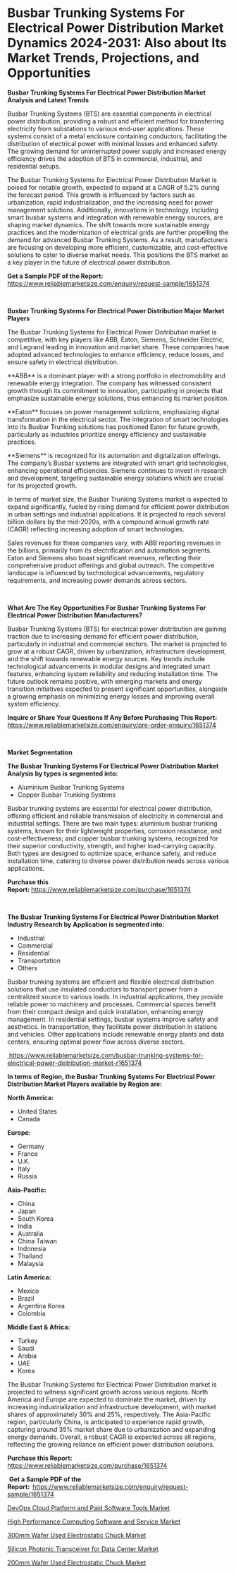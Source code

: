 <p><h1>Busbar Trunking Systems For Electrical Power Distribution Market Dynamics 2024-2031: Also about Its Market Trends, Projections, and Opportunities</h1></p><p><strong>Busbar Trunking Systems For Electrical Power Distribution Market Analysis and Latest Trends</strong></p>
<p><p>Busbar Trunking Systems (BTS) are essential components in electrical power distribution, providing a robust and efficient method for transferring electricity from substations to various end-user applications. These systems consist of a metal enclosure containing conductors, facilitating the distribution of electrical power with minimal losses and enhanced safety. The growing demand for uninterrupted power supply and increased energy efficiency drives the adoption of BTS in commercial, industrial, and residential setups.</p><p>The Busbar Trunking Systems for Electrical Power Distribution Market is poised for notable growth, expected to expand at a CAGR of 5.2% during the forecast period. This growth is influenced by factors such as urbanization, rapid industrialization, and the increasing need for power management solutions. Additionally, innovations in technology, including smart busbar systems and integration with renewable energy sources, are shaping market dynamics. The shift towards more sustainable energy practices and the modernization of electrical grids are further propelling the demand for advanced Busbar Trunking Systems. As a result, manufacturers are focusing on developing more efficient, customizable, and cost-effective solutions to cater to diverse market needs. This positions the BTS market as a key player in the future of electrical power distribution.</p></p>
<p><strong>Get a Sample PDF of the Report:&nbsp;</strong> <a href="https://www.reliablemarketsize.com/enquiry/request-sample/1651374?utm_campaign=1872&utm_medium=2&utm_source=Github&utm_content=ia&utm_term=08122024&utm_id=busbar-trunking-systems-for-electrical-power-distribution">https://www.reliablemarketsize.com/enquiry/request-sample/1651374</a></p>
<p>&nbsp;</p>
<p><strong>Busbar Trunking Systems For Electrical Power Distribution Major Market Players</strong></p>
<p><p>The Busbar Trunking Systems for Electrical Power Distribution market is competitive, with key players like ABB, Eaton, Siemens, Schneider Electric, and Legrand leading in innovation and market share. These companies have adopted advanced technologies to enhance efficiency, reduce losses, and ensure safety in electrical distribution.</p><p>**ABB** is a dominant player with a strong portfolio in electromobility and renewable energy integration. The company has witnessed consistent growth through its commitment to innovation, participating in projects that emphasize sustainable energy solutions, thus enhancing its market position.</p><p>**Eaton** focuses on power management solutions, emphasizing digital transformation in the electrical sector. The integration of smart technologies into its Busbar Trunking solutions has positioned Eaton for future growth, particularly as industries prioritize energy efficiency and sustainable practices.</p><p>**Siemens** is recognized for its automation and digitalization offerings. The company’s Busbar systems are integrated with smart grid technologies, enhancing operational efficiencies. Siemens continues to invest in research and development, targeting sustainable energy solutions which are crucial for its projected growth.</p><p>In terms of market size, the Busbar Trunking Systems market is expected to expand significantly, fueled by rising demand for efficient power distribution in urban settings and industrial applications. It is projected to reach several billion dollars by the mid-2020s, with a compound annual growth rate (CAGR) reflecting increasing adoption of smart technologies.</p><p>Sales revenues for these companies vary, with ABB reporting revenues in the billions, primarily from its electrification and automation segments. Eaton and Siemens also boast significant revenues, reflecting their comprehensive product offerings and global outreach. The competitive landscape is influenced by technological advancements, regulatory requirements, and increasing power demands across sectors.</p></p>
<p>&nbsp;</p>
<p><strong>What Are The Key Opportunities For Busbar Trunking Systems For Electrical Power Distribution Manufacturers?</strong></p>
<p><p>Busbar Trunking Systems (BTS) for electrical power distribution are gaining traction due to increasing demand for efficient power distribution, particularly in industrial and commercial sectors. The market is projected to grow at a robust CAGR, driven by urbanization, infrastructure development, and the shift towards renewable energy sources. Key trends include technological advancements in modular designs and integrated smart features, enhancing system reliability and reducing installation time. The future outlook remains positive, with emerging markets and energy transition initiatives expected to present significant opportunities, alongside a growing emphasis on minimizing energy losses and improving overall system efficiency.</p></p>
<p><strong>Inquire or Share Your Questions If Any Before Purchasing This Report:</strong> <a href="https://www.reliablemarketsize.com/enquiry/pre-order-enquiry/1651374?utm_campaign=1872&utm_medium=2&utm_source=Github&utm_content=ia&utm_term=08122024&utm_id=busbar-trunking-systems-for-electrical-power-distribution">https://www.reliablemarketsize.com/enquiry/pre-order-enquiry/1651374</a></p>
<p>&nbsp;</p>
<p><strong>Market Segmentation</strong></p>
<p><strong>The Busbar Trunking Systems For Electrical Power Distribution Market Analysis by types is segmented into:</strong></p>
<p><ul><li>Aluminium Busbar Trunking Systems</li><li>Copper Busbar Trunking Systems</li></ul></p>
<p><p>Busbar trunking systems are essential for electrical power distribution, offering efficient and reliable transmission of electricity in commercial and industrial settings. There are two main types: aluminium busbar trunking systems, known for their lightweight properties, corrosion resistance, and cost-effectiveness; and copper busbar trunking systems, recognized for their superior conductivity, strength, and higher load-carrying capacity. Both types are designed to optimize space, enhance safety, and reduce installation time, catering to diverse power distribution needs across various applications.</p></p>
<p><strong>Purchase this Report:&nbsp;</strong><a href="https://www.reliablemarketsize.com/purchase/1651374?utm_campaign=1872&utm_medium=2&utm_source=Github&utm_content=ia&utm_term=08122024&utm_id=busbar-trunking-systems-for-electrical-power-distribution">https://www.reliablemarketsize.com/purchase/1651374</a></p>
<p>&nbsp;</p>
<p><strong>The Busbar Trunking Systems For Electrical Power Distribution Market Industry Research by Application is segmented into:</strong></p>
<p><ul><li>Industrial</li><li>Commercial</li><li>Residential</li><li>Transportation</li><li>Others</li></ul></p>
<p><p>Busbar trunking systems are efficient and flexible electrical distribution solutions that use insulated conductors to transport power from a centralized source to various loads. In industrial applications, they provide reliable power to machinery and processes. Commercial spaces benefit from their compact design and quick installation, enhancing energy management. In residential settings, busbar systems improve safety and aesthetics. In transportation, they facilitate power distribution in stations and vehicles. Other applications include renewable energy plants and data centers, ensuring optimal power flow across diverse sectors.</p></p>
<p><a href="https://www.reliablemarketsize.com/busbar-trunking-systems-for-electrical-power-distribution-market-r1651374?utm_campaign=1872&utm_medium=2&utm_source=Github&utm_content=ia&utm_term=08122024&utm_id=busbar-trunking-systems-for-electrical-power-distribution">&nbsp;https://www.reliablemarketsize.com/busbar-trunking-systems-for-electrical-power-distribution-market-r1651374</a></p>
<p><strong>In terms of Region, the Busbar Trunking Systems For Electrical Power Distribution Market Players available by Region are:</strong></p>
<p>
    <p> <strong> North America: </strong>
        <ul>
            <li>United States</li>
            <li>Canada</li>
        </ul>
        </p> 
    <p> <strong> Europe: </strong>
        <ul>
            <li>Germany</li>
            <li>France</li>
            <li>U.K.</li>
            <li>Italy</li>
            <li>Russia</li>
        </ul>
        </p> 
    <p> <strong> Asia-Pacific: </strong>
        <ul>
            <li>China</li>
            <li>Japan</li>
            <li>South Korea</li>
            <li>India</li>
            <li>Australia</li>
            <li>China Taiwan</li>
            <li>Indonesia</li>
            <li>Thailand</li>
            <li>Malaysia</li>
        </ul>
        </p> 
    <p> <strong> Latin America: </strong>
        <ul>
            <li>Mexico</li>
            <li>Brazil</li>
            <li>Argentina Korea</li>
            <li>Colombia</li>
        </ul>
        </p> 
    <p> <strong> Middle East & Africa: </strong>
        <ul>
            <li>Turkey</li>
            <li>Saudi</li>
            <li>Arabia</li>
            <li>UAE</li>
            <li>Korea</li>
        </ul>
    </p>
    </p>
<p><p>The Busbar Trunking Systems for Electrical Power Distribution market is projected to witness significant growth across various regions. North America and Europe are expected to dominate the market, driven by increasing industrialization and infrastructure development, with market shares of approximately 30% and 25%, respectively. The Asia-Pacific region, particularly China, is anticipated to experience rapid growth, capturing around 35% market share due to urbanization and expanding energy demands. Overall, a robust CAGR is expected across all regions, reflecting the growing reliance on efficient power distribution solutions.</p></p>
<p><strong>Purchase this Report: </strong><a href="https://www.reliablemarketsize.com/purchase/1651374?utm_campaign=1872&utm_medium=2&utm_source=Github&utm_content=ia&utm_term=08122024&utm_id=busbar-trunking-systems-for-electrical-power-distribution">https://www.reliablemarketsize.com/purchase/1651374</a></p>
<p>&nbsp;<strong>Get a Sample PDF of the Report:&nbsp;&nbsp;</strong><a href="https://www.reliablemarketsize.com/enquiry/request-sample/1651374?utm_campaign=1872&utm_medium=2&utm_source=Github&utm_content=ia&utm_term=08122024&utm_id=busbar-trunking-systems-for-electrical-power-distribution">https://www.reliablemarketsize.com/enquiry/request-sample/1651374</a></p>
<p><strong></strong></p>
<p><p><a href="https://www.linkedin.com/pulse/growth-forecast-devops-cloud-platform-paid-software-tools-industry-zbgje?utm_campaign=1872&utm_medium=2&utm_source=Github&utm_content=ia&utm_term=08122024&utm_id=busbar-trunking-systems-for-electrical-power-distribution">DevOps Cloud Platform and Paid Software Tools Market</a></p><p><a href="https://www.linkedin.com/pulse/high-performance-computing-software-service-market-insights-uejoe?utm_campaign=1872&utm_medium=2&utm_source=Github&utm_content=ia&utm_term=08122024&utm_id=busbar-trunking-systems-for-electrical-power-distribution">High Performance Computing Software and Service Market</a></p><p><a href="https://www.linkedin.com/pulse/forecasting-trends-300mm-wafer-used-electrostatic-chuck-8grue?utm_campaign=1872&utm_medium=2&utm_source=Github&utm_content=ia&utm_term=08122024&utm_id=busbar-trunking-systems-for-electrical-power-distribution">300mm Wafer Used Electrostatic Chuck Market</a></p><p><a href="https://www.linkedin.com/pulse/compreh-proposis-fbaif?utm_campaign=1872&utm_medium=2&utm_source=Github&utm_content=ia&utm_term=08122024&utm_id=busbar-trunking-systems-for-electrical-power-distribution">Silicon Photonic Transceiver for Data Center Market</a></p><p><a href="https://www.linkedin.com/pulse/compreh-proposis-fbaif?utm_campaign=1872&utm_medium=2&utm_source=Github&utm_content=ia&utm_term=08122024&utm_id=busbar-trunking-systems-for-electrical-power-distribution">200mm Wafer Used Electrostatic Chuck Market</a></p></p>